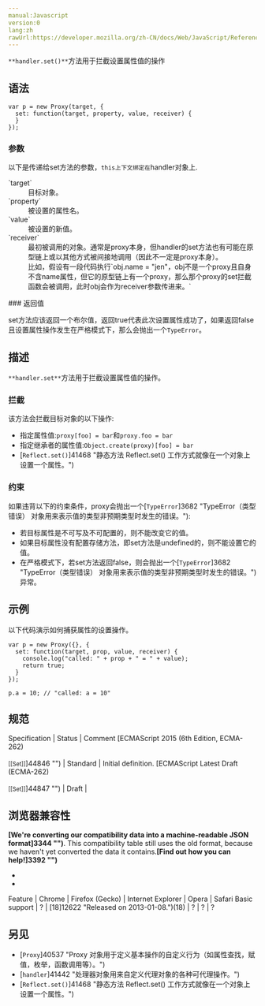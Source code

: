 ```yaml
---
manual:Javascript
version:0
lang:zh
rawUrl:https://developer.mozilla.org/zh-CN/docs/Web/JavaScript/Reference/Global_Objects/Proxy/handler/set
---
```






`**handler.set()**`方法用于拦截设置属性值的操作


## 语法<a name="语法"></a>

```
var p = new Proxy(target, {
  set: function(target, property, value, receiver) {
  }
});
```

### 参数<a name="参数"></a>


以下是传递给set方法的参数，`this上下文绑定在`handler对象上.

<dl><dt id=''>`target`</dt><dd>目标对象。</dd><dt id=''>`property`</dt><dd>被设置的属性名。</dd><dt id=''>`value`</dt><dd>被设置的新值。</dd><dt id=''>`receiver`</dt><dd>最初被调用的对象。通常是proxy本身，但handler的set方法也有可能在原型链上或以其他方式被间接地调用（因此不一定是proxy本身）。</dd><dd>比如，假设有一段代码执行`obj.name = "jen"，obj不是一个proxy且自身不含name属性，但它的原型链上有一个proxy，那么那个proxy的set拦截函数会被调用，此时obj会作为receiver参数传进来。`</dd></dl>
### 返回值<a name="返回值"></a>


set方法应该返回一个布尔值，返回true代表此次设置属性成功了，如果返回false且设置属性操作发生在严格模式下，那么会抛出一个`TypeError`。


## 描述<a name="描述"></a>


`**handler.set**`方法用于拦截设置属性值的操作。


### 拦截<a name="拦截"></a>


该方法会拦截目标对象的以下操作:


* 指定属性值:`proxy[foo] = bar`和`proxy.foo = bar`
* 指定继承者的属性值:`Object.create(proxy)[foo] = bar`
* [`Reflect.set()`]41468 "静态方法 Reflect.set() 工作方式就像在一个对象上设置一个属性。")

### 约束<a name="约束"></a>


如果违背以下的约束条件，proxy会抛出一个[`TypeError`]3682 "TypeError（类型错误） 对象用来表示值的类型非预期类型时发生的错误。"):


* 若目标属性是不可写及不可配置的，则不能改变它的值。
* 如果目标属性没有配置存储方法，即set方法是undefined的，则不能设置它的值。
* 在严格模式下，若set方法返回false，则会抛出一个[`TypeError`]3682 "TypeError（类型错误） 对象用来表示值的类型非预期类型时发生的错误。")异常。

## 示例<a name="示例"></a>


以下代码演示如何捕获属性的设置操作。


```
var p = new Proxy({}, {
  set: function(target, prop, value, receiver) {
    console.log("called: " + prop + " = " + value);
    return true;
  }
});

p.a = 10; // "called: a = 10"
```

## 规范<a name="规范"></a>

Specification | Status | Comment 
[ECMAScript 2015 (6th Edition, ECMA-262)<br></br><small>[[Set]]</small>]44846 "") | Standard | Initial definition. 
[ECMAScript Latest Draft (ECMA-262)<br></br><small>[[Set]]</small>]44847 "") | Draft |  


## 浏览器兼容性<a name="浏览器兼容性"></a>


**[We&#39;re converting our compatibility data into a machine-readable JSON format]3344 "")**. This compatibility table still uses the old format, because we haven&#39;t yet converted the data it contains.**[Find out how you can help!]3392 "")**


* 
* 

Feature | Chrome | Firefox (Gecko) | Internet Explorer | Opera | Safari 
Basic support | ? | [18]12622 "Released on 2013-01-08.")(18) | ? | ? | ? 





## 另见<a name="另见"></a>

* [`Proxy`]40537 "Proxy 对象用于定义基本操作的自定义行为（如属性查找，赋值，枚举，函数调用等）。")
* [`handler`]41442 "处理器对象用来自定义代理对象的各种可代理操作。")
* [`Reflect.set()`]41468 "静态方法 Reflect.set() 工作方式就像在一个对象上设置一个属性。")



